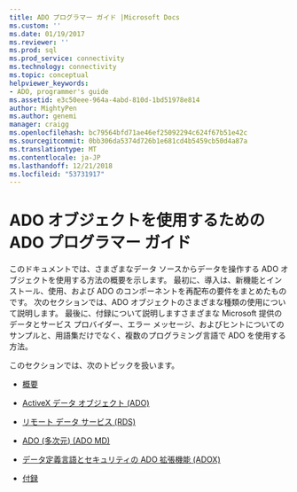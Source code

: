 ```yaml
---
title: ADO プログラマー ガイド |Microsoft Docs
ms.custom: ''
ms.date: 01/19/2017
ms.reviewer: ''
ms.prod: sql
ms.prod_service: connectivity
ms.technology: connectivity
ms.topic: conceptual
helpviewer_keywords:
- ADO, programmer's guide
ms.assetid: e3c50eee-964a-4abd-810d-1bd51978e814
author: MightyPen
ms.author: genemi
manager: craigg
ms.openlocfilehash: bc79564bfd71ae46ef25092294c624f67b51e42c
ms.sourcegitcommit: 0bb306da5374d726b1e681cd4b5459cb50d4a87a
ms.translationtype: MT
ms.contentlocale: ja-JP
ms.lasthandoff: 12/21/2018
ms.locfileid: "53731917"
---
```

# <a name="ado-programmers-guide-for-using-ado-objects"></a>ADO オブジェクトを使用するための ADO プログラマー ガイド
このドキュメントでは、さまざまなデータ ソースからデータを操作する ADO オブジェクトを使用する方法の概要を示します。 最初に、導入は、新機能とインストール、使用、および ADO のコンポーネントを再配布の要件をまとめたものです。 次のセクションでは、ADO オブジェクトのさまざまな種類の使用について説明します。 最後に、付録について説明しますさまざまな Microsoft 提供のデータとサービス プロバイダー、エラー メッセージ、およびヒントについてのサンプルと、用語集だけでなく、複数のプログラミング言語で ADO を使用する方法。

 このセクションでは、次のトピックを扱います。

-   [概要](../../ado/guide/ado-introduction.md)

-   [ActiveX データ オブジェクト (ADO)](../../ado/guide/data/activex-data-objects-ado.md)

-   [リモート データ サービス (RDS)](../../ado/guide/remote-data-service/remote-data-service-rds.md)

-   [ADO (多次元) (ADO MD)](../../ado/guide/multidimensional/ado-multidimensional-ado-md.md)

-   [データ定義言語とセキュリティの ADO 拡張機能 (ADOX)](../../ado/guide/extensions/ado-extensions-for-data-definition-language-and-security-adox.md)

-   [付録](../../ado/guide/appendixes/ado-appendixes.md)
